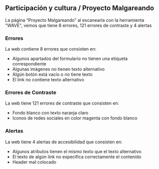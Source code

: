 ## Participación y cultura / Proyecto Malgareando
La página “Proyecto Malgareando” al escanearla con la herramienta "WAVE", vemos que tiene 8  errores, 121 errores de contraste y 4 alertas
### Errores
La web contiene 8 errores que consisten en:
 *  Algunos apartados del formulario no tienen una etiqueta correspondiente
 *  Algunas imágenes no tienen texto alternativo
 * Algún botón está vacío o no tiene texto
 * El link no contiene texto alternativo

### Errores de Contraste
La web tiene 121 errores de contraste que consisten en:
* Fondo blanco con texto naranja claro
* Iconos de redes sociales en color magenta con fondo blanco

### Alertas
La web tiene 4 alertas de accesibilidad que consisten en:
* Algunos atributos tienen el mismo texto que el texto alternativo
* El texto de algún link no especifica correctamente el contenido
* Header mal colocado
